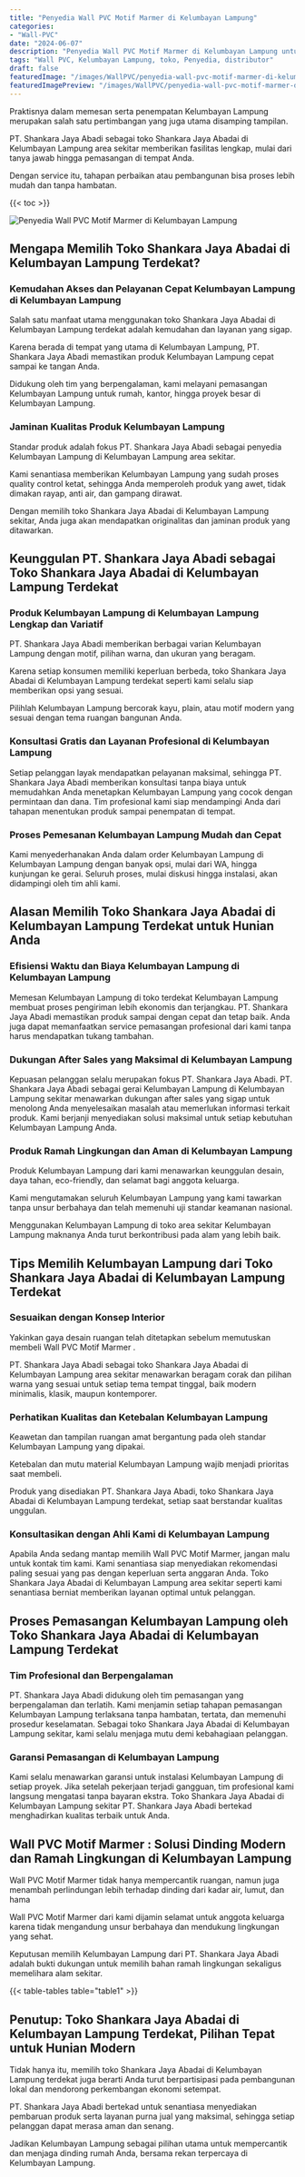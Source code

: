 ```yaml
---
title: "Penyedia Wall PVC Motif Marmer di Kelumbayan Lampung"
categories:
- "Wall-PVC"
date: "2024-06-07"
description: "Penyedia Wall PVC Motif Marmer di Kelumbayan Lampung untuk tempat tinggal, perkantoran, dan ritel. Material terbaik, beragam motif, warna elegan, beserta layanan instalasi ditangani oleh tim profesional dan kepastian resmi!|Servis penjualan Wall PVC Motif Marmer di Kelumbayan Lampung untuk keperluan tempat tinggal, office, maupun gerai, beserta material terbaik dan instalasi oleh tenaga ahli profesional serta kepastian resmi.|Alternatif Wall PVC Motif Marmer di Kelumbayan Lampung yang terpercaya bagi rumah, office, serta toko, bersama panel terbaik dan pemasangan dikerjakan oleh tim ahli serta garansi resmi.|Penjualan Wall PVC Motif Marmer di Kelumbayan Lampung bagi hunian, kantor, serta ritel, dengan produk unggulan dan instalasi oleh tenaga ahli ahli, dilengkapi dengan garansi resmi.}"
tags: "Wall PVC, Kelumbayan Lampung, toko, Penyedia, distributor"
draft: false
featuredImage: "/images/WallPVC/penyedia-wall-pvc-motif-marmer-di-kelumbayan-lampung.png"
featuredImagePreview: "/images/WallPVC/penyedia-wall-pvc-motif-marmer-di-kelumbayan-lampung.png"
---
```


Praktisnya dalam memesan serta penempatan Kelumbayan Lampung merupakan salah satu pertimbangan yang juga utama disamping tampilan.

PT. Shankara Jaya Abadi sebagai toko Shankara Jaya Abadai di Kelumbayan Lampung area sekitar memberikan fasilitas lengkap, mulai dari tanya jawab hingga pemasangan di tempat Anda.

Dengan service itu, tahapan perbaikan atau pembangunan bisa proses lebih mudah dan tanpa hambatan.

{{< toc >}}

![Penyedia Wall PVC Motif Marmer di Kelumbayan Lampung](/images/Wall-PVC/Penyedia-Wall-PVC-Motif-Marmer-di-Kelumbayan-Lampung.png)

## Mengapa Memilih Toko Shankara Jaya Abadai di Kelumbayan Lampung Terdekat?

### Kemudahan Akses dan Pelayanan Cepat Kelumbayan Lampung di Kelumbayan Lampung

Salah satu manfaat utama menggunakan toko Shankara Jaya Abadai di Kelumbayan Lampung terdekat adalah kemudahan dan layanan yang sigap.

Karena berada di tempat yang utama di Kelumbayan Lampung, PT. Shankara Jaya Abadi memastikan produk Kelumbayan Lampung cepat sampai ke tangan Anda.

Didukung oleh tim yang berpengalaman, kami melayani pemasangan Kelumbayan Lampung untuk rumah, kantor, hingga proyek besar di Kelumbayan Lampung.

### Jaminan Kualitas Produk Kelumbayan Lampung

Standar produk adalah fokus PT. Shankara Jaya Abadi sebagai penyedia Kelumbayan Lampung di Kelumbayan Lampung area sekitar.

Kami senantiasa memberikan Kelumbayan Lampung yang sudah proses quality control ketat, sehingga Anda memperoleh produk yang awet, tidak dimakan rayap, anti air, dan gampang dirawat.

Dengan memilih toko Shankara Jaya Abadai di Kelumbayan Lampung sekitar, Anda juga akan mendapatkan originalitas dan jaminan produk yang ditawarkan.

## Keunggulan PT. Shankara Jaya Abadi sebagai Toko Shankara Jaya Abadai di Kelumbayan Lampung Terdekat

### Produk Kelumbayan Lampung di Kelumbayan Lampung Lengkap dan Variatif

PT. Shankara Jaya Abadi memberikan berbagai varian Kelumbayan Lampung dengan motif, pilihan warna, dan ukuran yang beragam.

Karena setiap konsumen memiliki keperluan berbeda, toko Shankara Jaya Abadai di Kelumbayan Lampung terdekat seperti kami selalu siap memberikan opsi yang sesuai.

Pilihlah Kelumbayan Lampung bercorak kayu, plain, atau motif modern yang sesuai dengan tema ruangan bangunan Anda.

### Konsultasi Gratis dan Layanan Profesional di Kelumbayan Lampung

Setiap pelanggan layak mendapatkan pelayanan maksimal, sehingga PT. Shankara Jaya Abadi memberikan konsultasi tanpa biaya untuk memudahkan Anda menetapkan Kelumbayan Lampung yang cocok dengan permintaan dan dana. Tim profesional kami siap mendampingi Anda dari tahapan menentukan produk sampai penempatan di tempat.

### Proses Pemesanan Kelumbayan Lampung Mudah dan Cepat

Kami menyederhanakan Anda dalam order Kelumbayan Lampung di Kelumbayan Lampung dengan banyak opsi, mulai dari WA, hingga kunjungan ke gerai. Seluruh proses, mulai diskusi hingga instalasi, akan didampingi oleh tim ahli kami.

## Alasan Memilih Toko Shankara Jaya Abadai di Kelumbayan Lampung Terdekat untuk Hunian Anda

### Efisiensi Waktu dan Biaya Kelumbayan Lampung di Kelumbayan Lampung

Memesan Kelumbayan Lampung di toko terdekat Kelumbayan Lampung membuat proses pengiriman lebih ekonomis dan terjangkau. PT. Shankara Jaya Abadi memastikan produk sampai dengan cepat dan tetap baik. Anda juga dapat memanfaatkan service pemasangan profesional dari kami tanpa harus mendapatkan tukang tambahan.

### Dukungan After Sales yang Maksimal di Kelumbayan Lampung

Kepuasan pelanggan selalu merupakan fokus PT. Shankara Jaya Abadi. PT. Shankara Jaya Abadi sebagai gerai Kelumbayan Lampung di Kelumbayan Lampung sekitar menawarkan dukungan after sales yang sigap untuk menolong Anda menyelesaikan masalah atau memerlukan informasi terkait produk. Kami berjanji menyediakan solusi maksimal untuk setiap kebutuhan Kelumbayan Lampung Anda.

### Produk Ramah Lingkungan dan Aman di Kelumbayan Lampung

Produk Kelumbayan Lampung dari kami menawarkan keunggulan desain, daya tahan, eco-friendly, dan selamat bagi anggota keluarga.

Kami mengutamakan seluruh Kelumbayan Lampung yang kami tawarkan tanpa unsur berbahaya dan telah memenuhi uji standar keamanan nasional.

Menggunakan Kelumbayan Lampung di toko area sekitar Kelumbayan Lampung maknanya Anda turut berkontribusi pada alam yang lebih baik.

## Tips Memilih Kelumbayan Lampung dari Toko Shankara Jaya Abadai di Kelumbayan Lampung Terdekat

### Sesuaikan dengan Konsep Interior 

Yakinkan gaya desain ruangan telah ditetapkan sebelum memutuskan membeli  Wall PVC Motif Marmer .

PT. Shankara Jaya Abadi sebagai toko Shankara Jaya Abadai di Kelumbayan Lampung area sekitar menawarkan beragam corak dan pilihan warna yang sesuai untuk setiap tema tempat tinggal, baik modern minimalis, klasik, maupun kontemporer.

### Perhatikan Kualitas dan Ketebalan Kelumbayan Lampung

Keawetan dan tampilan ruangan amat bergantung pada oleh standar Kelumbayan Lampung yang dipakai.

Ketebalan dan mutu material Kelumbayan Lampung wajib menjadi prioritas saat membeli.

Produk yang disediakan PT. Shankara Jaya Abadi, toko Shankara Jaya Abadai di Kelumbayan Lampung terdekat, setiap saat berstandar kualitas unggulan.

### Konsultasikan dengan Ahli Kami di Kelumbayan Lampung

Apabila Anda sedang mantap memilih Wall PVC Motif Marmer, jangan malu untuk kontak tim kami. Kami senantiasa siap menyediakan rekomendasi paling sesuai yang pas dengan keperluan serta anggaran Anda. Toko Shankara Jaya Abadai di Kelumbayan Lampung area sekitar seperti kami senantiasa berniat memberikan layanan optimal untuk pelanggan.

## Proses Pemasangan Kelumbayan Lampung oleh Toko Shankara Jaya Abadai di Kelumbayan Lampung Terdekat

### Tim Profesional dan Berpengalaman

PT. Shankara Jaya Abadi didukung oleh tim pemasangan yang berpengalaman dan terlatih. Kami menjamin setiap tahapan pemasangan Kelumbayan Lampung terlaksana tanpa hambatan, tertata, dan memenuhi prosedur keselamatan. Sebagai toko Shankara Jaya Abadai di Kelumbayan Lampung sekitar, kami selalu menjaga mutu demi kebahagiaan pelanggan.

### Garansi Pemasangan di Kelumbayan Lampung

Kami selalu menawarkan garansi untuk instalasi Kelumbayan Lampung di setiap proyek. Jika setelah pekerjaan terjadi gangguan, tim profesional kami langsung mengatasi tanpa bayaran ekstra. Toko Shankara Jaya Abadai di Kelumbayan Lampung sekitar PT. Shankara Jaya Abadi bertekad menghadirkan kualitas terbaik untuk Anda.

##  Wall PVC Motif Marmer : Solusi Dinding Modern dan Ramah Lingkungan di Kelumbayan Lampung

 Wall PVC Motif Marmer  tidak hanya mempercantik ruangan, namun juga menambah perlindungan lebih terhadap dinding dari kadar air, lumut, dan hama

 Wall PVC Motif Marmer  dari kami dijamin selamat untuk anggota keluarga karena tidak mengandung unsur berbahaya dan mendukung lingkungan yang sehat.

Keputusan memilih Kelumbayan Lampung dari PT. Shankara Jaya Abadi adalah bukti dukungan untuk memilih bahan ramah lingkungan sekaligus memelihara alam sekitar.

{{< table-tables table="table1" >}}

## Penutup: Toko Shankara Jaya Abadai di Kelumbayan Lampung Terdekat, Pilihan Tepat untuk Hunian Modern

Tidak hanya itu, memilih toko Shankara Jaya Abadai di Kelumbayan Lampung terdekat juga berarti Anda turut berpartisipasi pada pembangunan lokal dan mendorong perkembangan ekonomi setempat.

PT. Shankara Jaya Abadi bertekad untuk senantiasa menyediakan pembaruan produk serta layanan purna jual yang maksimal, sehingga setiap pelanggan dapat merasa aman dan senang.

Jadikan Kelumbayan Lampung sebagai pilihan utama untuk mempercantik dan menjaga dinding rumah Anda, bersama rekan terpercaya di Kelumbayan Lampung.
